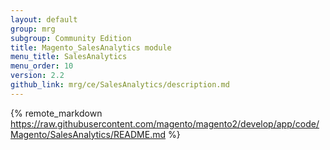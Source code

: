 ```yaml
---
layout: default
group: mrg
subgroup: Community Edition
title: Magento_SalesAnalytics module
menu_title: SalesAnalytics
menu_order: 10
version: 2.2
github_link: mrg/ce/SalesAnalytics/description.md
---
```


{% remote_markdown https://raw.githubusercontent.com/magento/magento2/develop/app/code/Magento/SalesAnalytics/README.md %}